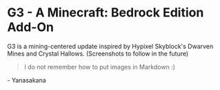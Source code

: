 # G3 - A Minecraft: Bedrock Edition Add-On

G3 is a mining-centered update inspired by Hypixel Skyblock's Dwarven Mines and Crystal Hallows. (Screenshots to follow in the future)

> I do not remember how to put images in Markdown :)
> 
\- Yanasakana
